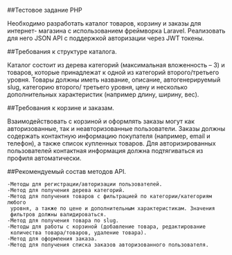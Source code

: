 ##Тестовое задание PHP

Необходимо разработать каталог товаров, корзину и заказы для интернет-
магазина с использованием фреймворка Laravel. Реализовать для него JSON API
с поддержкой авторизации через JWT токены.

##Требования к структуре каталога.

Каталог состоит из дерева категорий (максимальная вложенность – 3) и товаров,
которые принадлежат к одной из категорий второго/третьего уровня. Товары
должны иметь название, описание, автогенерируемый slug, категорию второго/
третьего уровня, цену и несколько дополнительных характеристик (например
длину, ширину, вес).

##Требования к корзине и заказам.

Взаимодействовать с корзиной и оформлять заказы могут как авторизованные, так
и неавторизованные пользователи. Заказы должны содержать контактную
информацию покупателя (например, email и телефон), а также список купленных
товаров. Для авторизированных пользователей контактная информация должна
подтягиваться из профиля автоматически.

##Рекомендуемый состав методов API.

    -Методы для регистрации/авторизации пользователей.
    -Метод для получения дерева категорий.
    -Метод для получения товаров с фильтрацией по категории/категориям любого
     уровня, а также по цене и дополнительным характеристикам. Значения
     фильтров должны валидироваться.
    -Метод для получения товара по slug.
    -Методы для работы с корзиной (добавление товара, редактирование
     количества товара/товаров, удаление товара).
    -Метод для оформления заказа.
    -Метод для получения списка заказов авторизованного пользователя.